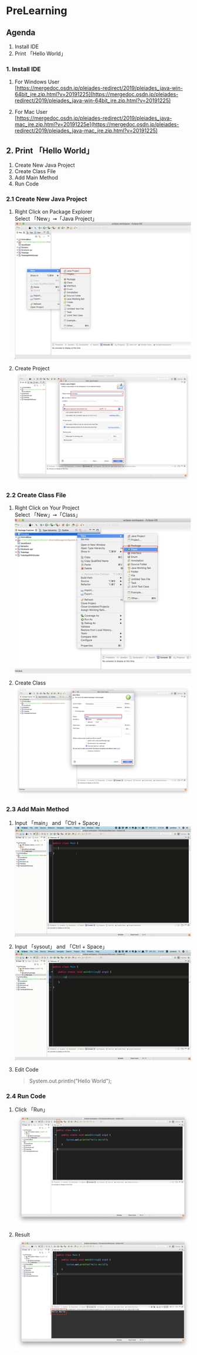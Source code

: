 # PreLearning

## Agenda
  1. Install IDE
  2. Print 「Hello World」

### 1. Install IDE

1. For Windows User  
  [https://mergedoc.osdn.jp/pleiades-redirect/2019/pleiades_java-win-64bit_jre.zip.html?v=20191225](https://mergedoc.osdn.jp/pleiades-redirect/2019/pleiades_java-win-64bit_jre.zip.html?v=20191225)

2. For Mac User  
  [https://mergedoc.osdn.jp/pleiades-redirect/2019/pleiades_java-mac_jre.zip.html?v=20191225e](https://mergedoc.osdn.jp/pleiades-redirect/2019/pleiades_java-mac_jre.zip.html?v=20191225)

## 2. Print 「Hello World」

  1. Create New Java Project
  2. Create Class File
  3. Add Main Method
  4. Run Code

### 2.1 Create New Java Project
  1. Right Click on Package Explorer  
    Select 「New」➞「Java Project」
      <img src="./images/01.png">

  2. Create Project
    <img src="./images/02.png">

### 2.2 Create Class File
  1. Right Click on Your Project  
    Select 「New」➞「Class」
      <img src="./images/03.png">

  2. Create Class
    <img src="./images/04.png">

### 2.3 Add Main Method
  1. Input 「main」 and 「Ctrl + Space」
    <img src="./images/05.gif">

  2. Input 「sysout」 and 「Ctrl + Space」
    <img src="./images/06.gif">

  3. Edit Code
      > System.out.println("Hello World");

### 2.4 Run Code
  1. Click 「Run」
    <img src="./images/07.png">
  
  1. Result
    <img src="./images/08.png">